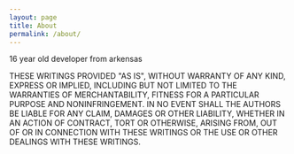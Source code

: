 ```yaml
---
layout: page
title: About
permalink: /about/
---
```


16 year old developer from arkensas

THESE WRITINGS PROVIDED "AS IS", WITHOUT WARRANTY OF ANY KIND, EXPRESS OR
IMPLIED, INCLUDING BUT NOT LIMITED TO THE WARRANTIES OF MERCHANTABILITY,
FITNESS FOR A PARTICULAR PURPOSE AND NONINFRINGEMENT. IN NO EVENT SHALL THE
AUTHORS BE LIABLE FOR ANY CLAIM, DAMAGES OR OTHER LIABILITY, WHETHER IN AN 
ACTION OF CONTRACT, TORT OR OTHERWISE, ARISING FROM, OUT OF OR IN CONNECTION WITH 
THESE WRITINGS OR THE USE OR OTHER DEALINGS WITH THESE WRITINGS.
